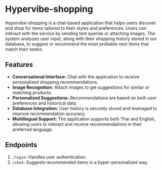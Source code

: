 # Hypervibe-shopping

Hypervibe-shopping is a chat-based application that helps users discover and shop for items tailored to their styles and preferences. Users can interact with the service by sending text queries or attaching images. The system analyzes user input, along with their shopping history stored in our database, to suggest or recommend the most probable next items that match their tastes.

## Features
- **Conversational Interface:** Chat with the application to receive personalized shopping recommendations.
- **Image Recognition:** Attach images to get suggestions for similar or matching products.
- **Personalized Suggestions:** Recommendations are based on both user preferences and historical data.
- **Database Integration:** User history is securely stored and leveraged to improve recommendation accuracy.
- **Multilingual Support:** The application supports both Thai and English, allowing users to interact and receive recommendations in their preferred language.

## Endpoints
1. `/login`: Handles user authentication.
2. `/chat`: Suggests recommended items in a hyper-personalized way.
